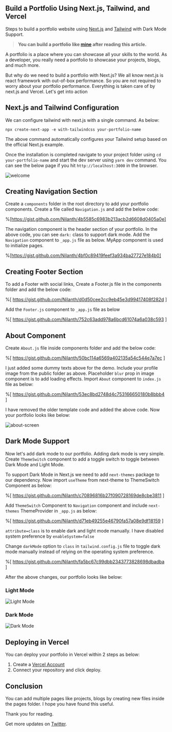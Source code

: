 ## Build a Portfolio Using Next.js, Tailwind, and Vercel

Steps to build a portfolio website using [Next.js](https://nextjs.org/) and [Tailwind](https://tailwindcss.com/) with Dark Mode Support. 

> **You can build a portfolio like [mine](https://nilanth.vercel.app) after reading this article.** 

A portfolio is a place where you can showcase all your skills to the world. As a developer, you really need a portfolio to showcase your projects, blogs, and much more.

But why do we need to build a portfolio with Next.js? We all know next.js is react framework with out-of-box performance. So you are not required to worry about your portfolio performance. Everything is taken care of by next.js and Vercel. Let's get into action 

## Next.js and Tailwind Configuration

We can configure tailwind with next.js with a single command. As below:

```
npx create-next-app -e with-tailwindcss your-portfolio-name
```

The above command automatically configures your Tailwind setup based on the official Next.js example.

Once the installation is completed navigate to your project folder using `cd your-portfolio-name` and start the dev server using `yarn dev` command. You can see the below page if you hit `http://localhost:3000` in the browser.

![welcome](https://dev-to-uploads.s3.amazonaws.com/uploads/articles/sw7fblqfegh7zbck9twq.png)

## Creating Navigation Section

Create a `components` folder in the root directory to add your portfolio components. Create a file called `Navigation.js` and add the below code:

%[https://gist.github.com/Nilanth/4b5585c6983b213acb2d6608d0405a0e]

The navigation component is the header section of your portfolio. In the above code, you can see `dark:` class to support dark mode. Add the `Navigation` component to `_app.js` file as below. MyApp component is used to initialize pages.

%[https://gist.github.com/Nilanth/4bf0c89419feef3a934ba27727e184b0]

## Creating Footer Section

To add a Footer with social links, Create a Footer.js file in the components folder and add the below code:

%[
https://gist.github.com/Nilanth/d0d50cee2cc9eb45e3d99417408f282d
]

Add the `Footer.js` component to `_app.js` file as below

%[
https://gist.github.com/Nilanth/752c63add978a6bcd61074a6a038c593
]

## About Component

Create `About.js` file inside components folder and add the below code:

%[
https://gist.github.com/Nilanth/50bc114a6569a402135a54c544e7a7ec
]

I just added some dummy texts above for the demo. Include your profile image from the public folder as above. Placeholder `blur` prop in image component is to add loading effects. Import `About` component to `index.js` file as below:

%[
https://gist.github.com/Nilanth/53ec8bd2748d4c753166650180b8bbb4
]

I have removed the older template code and added the above code. Now your portfolio looks like below:

![about-screen](https://dev-to-uploads.s3.amazonaws.com/uploads/articles/2xvfanljjllcrxfpswm1.png)

## Dark Mode Support

Now let's add dark mode to our portfolio. Adding dark mode is very simple. Create `ThemeSwitch` component to add a toggle switch to toggle between Dark Mode and Light Mode. 

To support Dark Mode in Next.js we need to add `next-themes` package to our dependency. Now import `useTheme` from next-theme to ThemeSwitch Component as below:

%[
https://gist.github.com/Nilanth/c70896816b27f090728169de8cbe3811
]

Add `ThemeSwitch` Component to `Navigation` component and include `next-themes` ThemeProvider in `_app.js` as below:

%[
https://gist.github.com/Nilanth/d71eb49255e46790fa57a08e9df18159
]

`attribute=class` is to enable dark and light mode manually. I have disabled system preference by `enableSystem=false`

Change `darkMode` option to `class` in `tailwind.config.js` file to toggle dark mode manually instead of relying on the operating system preference.

%[
https://gist.github.com/Nilanth/fa5bc67c99dbb2343773828698dbadba
]

After the above changes, our portfolio looks like below:

### Light Mode

![Light Mode](https://dev-to-uploads.s3.amazonaws.com/uploads/articles/jvcrzfaq5pdkpj5qywbq.png)

### Dark Mode

![Dark Mode](https://dev-to-uploads.s3.amazonaws.com/uploads/articles/npd5s823fd85maxpokai.png)

## Deploying in Vercel

You can deploy your portfolio in Vercel within 2 steps as below:
1. Create a [Vercel Account](https://vercel.com/signup)
2. Connect your repository and click deploy.

## Conclusion

You can add multiple pages like projects, blogs by creating new files inside the pages folder. I hope you have found this useful.

Thank you for reading.

Get more updates on [Twitter](https://twitter.com/Nilanth).